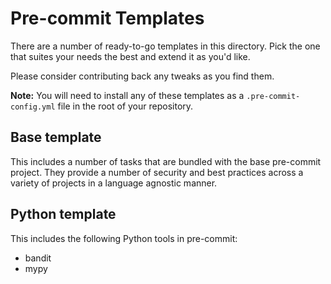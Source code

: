 # Pre-commit Templates

There are a number of ready-to-go templates in this directory. Pick the one
that suites your needs the best and extend it as you'd like.

Please consider contributing back any tweaks as you find them.

**Note:** You will need to install any of these templates as a
`.pre-commit-config.yml` file in the root of your repository.

## Base template

This includes a number of tasks that are bundled with the base pre-commit
project. They provide a number of security and best practices across a variety
of projects in a language agnostic manner.


## Python template

This includes the following Python tools in pre-commit:

* bandit
* mypy
